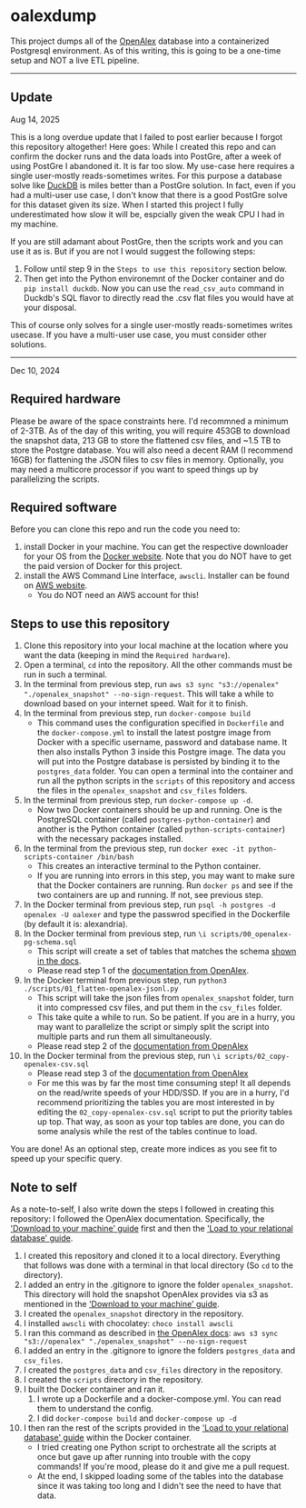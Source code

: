 # oalexdump

This project dumps all of the [OpenAlex](https://openalex.org/) database into a containerized Postgresql environment. As of this writing, this is going to be a one-time setup and NOT a live ETL pipeline.

---------------------

## Update

Aug 14, 2025

This is a long overdue update that I failed to post earlier because I forgot this repository altogether! Here goes: While I created this repo and can confirm the docker runs and the data loads into PostGre, after a week of using PostGre I abandoned it. It is far too slow. My use-case here requires a single user-mostly reads-sometimes writes. For this purpose a database solve like [DuckDB](https://duckdb.org/) is miles better than a PostGre solution. In fact, even if you had a multi-user use case, I don't know that there is a good PostGre solve for this dataset given its size. When I started this project I fully underestimated how slow it will be, espcially given the weak CPU I had in my machine.

If you are still adamant about PostGre, then the scripts work and you can use it as is. But if you are not I would suggest the following steps:

1. Follow until step 9 in the `Steps to use this repository` section below.
2. Then get into the Python environemnt of the Docker container and do `pip install duckdb`. Now you can use the `read_csv_auto` command in Duckdb's SQL flavor to directly read the .csv flat files you would have at your disposal.

This of course only solves for a single user-mostly reads-sometimes writes usecase. If you have a multi-user use case, you must consider other solutions.

---------------------

Dec 10, 2024

## Required hardware

Please be aware of the space constraints here. I'd recommned a minimum of 2-3TB. As of the day of this writing, you will require 453GB to download the snapshot data, 213 GB to store the flattened csv files, and ~1.5 TB to store the Postgre database. You will also need a decent RAM (I recommend 16GB) for flattening the JSON files to csv files in memory. Optionally, you may need a multicore processor if you want to speed things up by parallelizing the scripts.

## Required software
Before you can clone this repo and run the code you need to:

1. install Docker in your machine. You can get the respective downloader for your OS from the [Docker website](https://www.docker.com/products/docker-desktop/). Note that you do NOT have to get the paid version of Docker for this project.
2. install the AWS Command Line Interface, `awscli`. Installer can be found on [AWS website](https://aws.amazon.com/cli/).
	- You do NOT need an AWS account for this!

## Steps to use this repository
1. Clone this repository into your local machine at the location where you want the data (keeping in mind the `Required hardware`).
3. Open a terminal, `cd` into the repository. All the other commands must be run in such a terminal.
4. In the terminal from previous step, run `aws s3 sync "s3://openalex" "./openalex_snapshot" --no-sign-request`. This will take a while to download based on your internet speed. Wait for it to finish.
5. In the terminal from previous step, run `docker-compose build`
	- This command uses the configuration specified in `Dockerfile` and the `docker-compose.yml` to install the latest postgre image from Docker with a specific username, password and database name. It then also installs Python 3 inside this Postgre image. The data you will put into the Postgre database is persisted by binding it to the `postgres_data` folder. You can open a terminal into the container and run all the python scripts in the `scripts` of this repository and access the files in the `openalex_snapshot` and `csv_files` folders.
6. In the terminal from previous step, run `docker-compose up -d`. 
	- Now two Docker containers should be up and running. One is the PostgreSQL container (called `postgres-python-container`) and another is the Python container (called `python-scripts-container`) with the necessary packages installed.
7. In the terminal from the previous step, run `docker exec -it python-scripts-container /bin/bash`
	- This creates an interactive terminal to the Python container.
 	- If you are running into errors in this step, you may want to make sure that the Docker containers are running. Run `docker ps` and see if the two containers are up and running. If not, see previous step.
8. In the Docker terminal from previous step, run `psql -h postgres -d openalex -U oalexer` and type the passwrod specified in the Dockerfile (by default it is: alexandria).
9. In the Docker terminal from previous step, run `\i scripts/00_openalex-pg-schema.sql`
	- This script will create a set of tables that matches the schema [shown in the docs](https://docs.openalex.org/download-all-data/upload-to-your-database/load-to-a-relational-database/postgres-schema-diagram).
	- Please read step 1 of the [documentation from OpenAlex](https://docs.openalex.org/download-all-data/upload-to-your-database/load-to-a-relational-database#step-1-create-the-schema).
10. In the Docker terminal from previous step, run `python3 ./scripts/01_flatten-openalex-jsonl.py`
	- This script will take the json files from `openalex_snapshot` folder, turn it into compressed csv files, and put them in the `csv_files` folder.
 	- This take quite a while to run. So be patient. If you are in a hurry, you may want to parallelize the script or simply split the script into multiple parts and run them all simultaneously.
 	- Please read step 2 of the [documentation from OpenAlex](https://docs.openalex.org/download-all-data/upload-to-your-database/load-to-a-relational-database#step-2-convert-the-json-lines-files-to-csv)
11. In the Docker terminal from the previous step, run `\i scripts/02_copy-openalex-csv.sql`
	- Please read step 3 of the [documentation from OpenAlex](https://docs.openalex.org/download-all-data/upload-to-your-database/load-to-a-relational-database#step-3-load-the-csv-files-to-the-database)
 	- For me this was by far the most time consuming step! It all depends on the read/write speeds of your HDD/SSD. If you are in a hurry, I'd recommend prioritizing the tables you are most interested in by editing the `02_copy-openalex-csv.sql` script to put the priority tables up top. That way, as soon as your top tables are done, you can do some analysis while the rest of the tables continue to load.

You are done! As an optional step, create more indices as you see fit to speed up your specific query. 

## Note to self
As a note-to-self, I also write down the steps I followed in creating this repository:
I followed the OpenAlex documentation. Specifically, the ['Download to your machine' guide](https://docs.openalex.org/download-all-data/download-to-your-machine) first and then the ['Load to your relational database' guide](https://docs.openalex.org/download-all-data/upload-to-your-database/load-to-a-relational-database).

1. I created this repository and cloned it to a local directory. Everything that follows was done with a terminal in that local directory (So `cd` to the directory). 
2. I added an entry in the .gitignore to ignore the folder `openalex_snapshot`. This directory will hold the snapshot OpenAlex provides via s3 as mentioned in the ['Download to your machine' guide](https://docs.openalex.org/download-all-data/download-to-your-machine).
3. I created the `openalex_snapshot` directory in the repository.
4. I installed `awscli` with chocolatey: `choco install awscli`
5. I ran this command as described in [the OpenAlex docs](https://docs.openalex.org/download-all-data/download-to-your-machine): `aws s3 sync "s3://openalex" "./openalex_snapshot" --no-sign-request`
6. I added an entry in the .gitignore to ignore the folders `postgres_data` and `csv_files`.
7. I created the `postgres_data`  and `csv_files` directory in the repository.
8. I created the `scripts` directory in the repository.
9. I built the Docker container and ran it.
	1. I wrote up a Dockerfile and a docker-compose.yml. You can read them to understand the config.
	2. I did `docker-compose build` and `docker-compose up -d` 
10. I then ran the rest of the scripts provided in the ['Load to your relational database' guide](https://docs.openalex.org/download-all-data/upload-to-your-database/load-to-a-relational-database) within the Docker container.
	- I tried creating one Python script to orchestrate all the scripts at once but gave up after running into trouble with the copy commands! If you're mood, please do it and give me a pull request.
 	- At the end, I skipped loading some of the tables into the database since it was taking too long and I didn't see the need to have that data.
